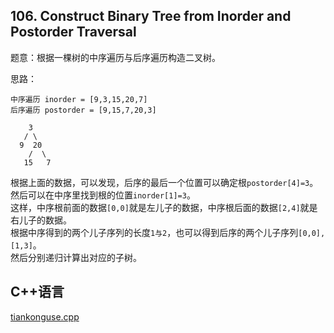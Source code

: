 ## 106. Construct Binary Tree from Inorder and Postorder Traversal  


题意：根据一棵树的中序遍历与后序遍历构造二叉树。  


思路：  


```
中序遍历 inorder = [9,3,15,20,7]
后序遍历 postorder = [9,15,7,20,3]

    3
   / \
  9  20
    /  \
   15   7
```




根据上面的数据，可以发现，后序的最后一个位置可以确定根`postorder[4]=3`。  
然后可以在中序里找到根的位置`inorder[1]=3`。  
这样，中序根前面的数据`[0,0]`就是左儿子的数据，中序根后面的数据`[2,4]`就是右儿子的数据。  
根据中序得到的两个儿子序列的长度`1与2`，也可以得到后序的两个儿子序列`[0,0],[1,3]`。  
然后分别递归计算出对应的子树。  


## C++语言 


[tiankonguse.cpp](./tiankonguse.cpp)





